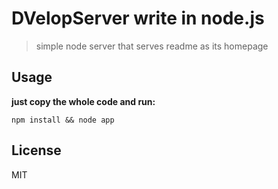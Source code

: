 # DVelopServer write in node.js

> simple node server that serves readme as its homepage

## Usage

__just copy the whole code and run:__

```
npm install && node app
```

## License

MIT
